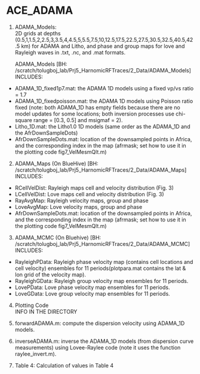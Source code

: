 # ACE_ADAMA

1. ADAMA_Models:            
2D grids at depths (0.5,1,1.5,2,2.5,3,3.5,4,4.5,5,5.5,7.5,10,12.5,17.5,22.5,27.5,30.5,32.5,40.5,42.5 km) for ADAMA and Litho, and phase and group maps for love and Rayleigh waves in .txt, .nc, and .mat formats.

     ADAMA_Models [BH: /scratch/tolugboj_lab/Prj5_HarnomicRFTraces/2_Data/ADAMA_Models] <br> INCLUDES:
* ADAMA_1D_fixed1p7.mat: the ADAMA 1D models using a fixed vp/vs ratio = 1.7 
* ADAMA_1D_fixedpoisson.mat: the ADAMA 1D models using Poisson ratio fixed (note: both ADAMA_1D has empty fields because there are no model updates for some locations; both inversion processes use chi-square range = [0.3, 0.5] and msigmaf = 2).
* Litho_1D.mat: the Litho1.0 1D models (same order as the ADAMA_1D and the AfrDownSampleDots)
* AfrDownSampleDots.mat: location of the downsampled points in Africa, and the corresponding index in the map (afrmask; set how to use it in the plotting code fig7_VelMesmQlt.m) 

2. ADAMA_Maps  (On BlueHive) [BH: /scratch/tolugboj_lab/Prj5_HarnomicRFTraces/2_Data/ADAMA_Maps] <br>
INCLUDES: 
* RCellVelDist: Rayleigh maps cell and velocity distribution (Fig. 3)
* LCellVelDist: Love maps cell and velocity distribution (Fig. 3)
* RayAvgMap: Rayleigh velocity maps, group and phase
* LoveAvgMap: Love velocity maps, group and phase
* AfrDownSampleDots.mat: location of the downsampled points in Africa, and the corresponding index in the map (afrmask; set how to use it in the plotting code fig7_VelMesmQlt.m) 

3. ADAMA_MCMC  (On Bluehive) [BH: /scratch/tolugboj_lab/Prj5_HarnomicRFTraces/2_Data/ADAMA_MCMC] <br>
INCLUDES:
* RayleighPData: Rayleigh phase velocity map (contains cell locations and cell velocity) ensembles for 11 periods(plotpara.mat contains the lat & lon grid of the velocity map).
* RayleighGData: Rayleigh group velocity map ensembles for 11 periods.
* LovePData: Love phase velocity map ensembles for 11 periods.
* LoveGData: Love group velocity map ensembles for 11 periods.

4. Plotting Code <br>
INFO IN THE DIRECTORY

5. forwardADAMA.m: compute the dispersion velocity using ADAMA_1D models.
6. inverseADAMA.m: inverse the ADAMA_1D models (from dispersion curve measurements) using Lovee-Raylee code (note it uses the function raylee_invert.m).


7. Table 4: Calculation of values in Table 4

   
   
   
